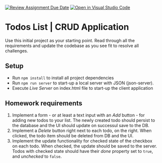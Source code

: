 [![Review Assignment Due Date](https://classroom.github.com/assets/deadline-readme-button-22041afd0340ce965d47ae6ef1cefeee28c7c493a6346c4f15d667ab976d596c.svg)](https://classroom.github.com/a/rwWwSpcV)
[![Open in Visual Studio Code](https://classroom.github.com/assets/open-in-vscode-2e0aaae1b6195c2367325f4f02e2d04e9abb55f0b24a779b69b11b9e10269abc.svg)](https://classroom.github.com/online_ide?assignment_repo_id=17081595&assignment_repo_type=AssignmentRepo)
# Todos List | CRUD Application

Use this initial project as your starting point. Read through all the requirements and update the codebase as you see fit to resolve all challenges.

## Setup

-   Run `npm install` to install all project dependencies
-   Run `npm run server` to start-up a local server with JSON (json-server).
-   Execute _Live Server_ on index.html file to start-up the client application

## Homework requirements

1. Implement a form - or at least a text input with an _Add_ button - for adding new todos to your list. The newly created todo should persist to the database and the UI should update on successul save to the DB.
2. Implement a _Delete_ button right next to each todo, on the right. When clicked, the todo item should be deleted from DB and the UI.
3. Implement the update functionality for checked state of the checkbox on each todo. When checked, the update should be saved to the server. Todos with checked state should have their _done_ property set to `true`, and _unchecked_ to `false`.

